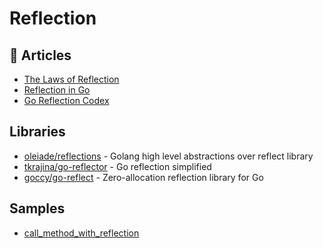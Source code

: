 # Reflection

## 📕 Articles
- [The Laws of Reflection](https://go.dev/blog/laws-of-reflection)
- [Reflection in Go](https://golangbot.com/reflection/)
- [Go Reflection Codex](https://jimmyfrasche.github.io/go-reflection-codex/)

## Libraries
- [oleiade/reflections](https://github.com/oleiade/reflections) - Golang high level abstractions over reflect library
- [tkrajina/go-reflector](https://github.com/tkrajina/go-reflector) - Go reflection simplified
- [goccy/go-reflect](https://github.com/goccy/go-reflect) - Zero-allocation reflection library for Go

## Samples
- [call_method_with_reflection](https://gist.github.com/tkrajina/880eb4b9a10aee28707e2aa764257503)